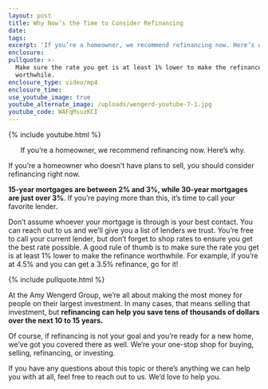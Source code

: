 ```yaml
---
layout: post
title: Why Now’s the Time to Consider Refinancing
date:
tags:
excerpt: 'If you’re a homeowner, we recommend refinancing now. Here’s why.'
enclosure:
pullquote: >-
  Make sure the rate you get is at least 1% lower to make the refinance
  worthwhile.
enclosure_type: video/mp4
enclosure_time:
use_youtube_image: true
youtube_alternate_image: /uploads/wengerd-youtube-7-1.jpg
youtube_code: WAFqMsuzKCI
---
```


{% include youtube.html %}<center>If you’re a homeowner, we recommend refinancing now. Here’s why.&nbsp;</center>

If you’re a homeowner who doesn’t have plans to sell, you should consider refinancing right now.&nbsp;&nbsp;

**15-year mortgages are between 2% and 3%, while 30-year mortgages are just over 3%**. If you’re paying more than this, it’s time to call your favorite lender.

Don’t assume whoever your mortgage is through is your best contact. You can reach out to us and we’ll give you a list of lenders we trust. You’re free to call your current lender, but don’t forget to shop rates to ensure you get the best rate possible. A good rule of thumb is to make sure the rate you get is at least 1% lower to make the refinance worthwhile. For example, if you’re at 4.5% and you can get a 3.5% refinance, go for it\!&nbsp;

{% include pullquote.html %}

At the Amy Wengerd Group, we’re all about making the most money for people on their largest investment. In many cases, that means selling that investment, but **refinancing can help you save tens of thousands of dollars over the next 10 to 15 years.&nbsp;**

Of course, if refinancing is not your goal and you’re ready for a new home, we’ve got you covered there as well. We’re your one-stop shop for buying, selling, refinancing, or investing.&nbsp;

If you have any questions about this topic or there’s anything we can help you with at all, feel free to reach out to us. We’d love to help you.&nbsp;

&nbsp;
